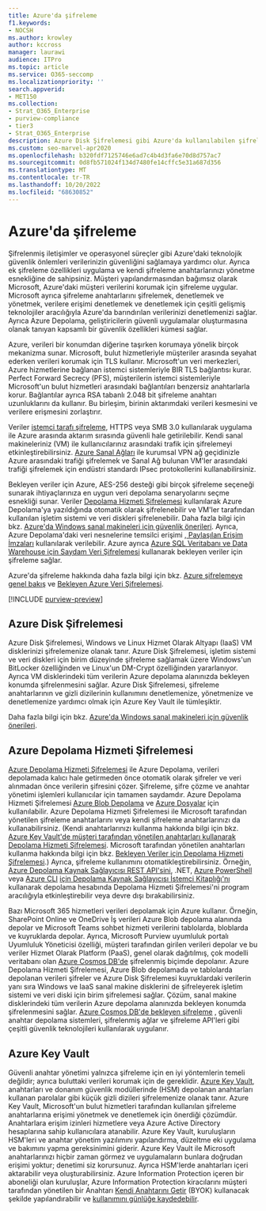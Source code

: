 ```yaml
---
title: Azure'da şifreleme
f1.keywords:
- NOCSH
ms.author: krowley
author: kccross
manager: laurawi
audience: ITPro
ms.topic: article
ms.service: O365-seccomp
ms.localizationpriority: ''
search.appverid:
- MET150
ms.collection:
- Strat_O365_Enterprise
- purview-compliance
- tier3
- Strat_O365_Enterprise
description: Azure Disk Şifrelemesi gibi Azure'da kullanılabilen şifreleme hakkında bilgi edinin
ms.custom: seo-marvel-apr2020
ms.openlocfilehash: b320fdf7125746e6ad7c4b4d3fa6e70d8d757ac7
ms.sourcegitcommit: 0d8fb571024f134d7480fe14cffc5e31a687d356
ms.translationtype: MT
ms.contentlocale: tr-TR
ms.lasthandoff: 10/20/2022
ms.locfileid: "68630852"
---
```

# <a name="encryption-in-azure"></a>Azure'da şifreleme

Şifrelenmiş iletişimler ve operasyonel süreçler gibi Azure'daki teknolojik güvenlik önlemleri verilerinizin güvenliğini sağlamaya yardımcı olur. Ayrıca ek şifreleme özellikleri uygulama ve kendi şifreleme anahtarlarınızı yönetme esnekliğine de sahipsiniz. Müşteri yapılandırmasından bağımsız olarak Microsoft, Azure'daki müşteri verilerini korumak için şifreleme uygular. Microsoft ayrıca şifreleme anahtarlarını şifrelemek, denetlemek ve yönetmek, verilere erişimi denetlemek ve denetlemek için çeşitli gelişmiş teknolojiler aracılığıyla Azure'da barındırılan verilerinizi denetlemenizi sağlar. Ayrıca Azure Depolama, geliştiricilerin güvenli uygulamalar oluşturmasına olanak tanıyan kapsamlı bir güvenlik özellikleri kümesi sağlar.

Azure, verileri bir konumdan diğerine taşırken korumaya yönelik birçok mekanizma sunar. Microsoft, bulut hizmetleriyle müşteriler arasında seyahat ederken verileri korumak için TLS kullanır. Microsoft'un veri merkezleri, Azure hizmetlerine bağlanan istemci sistemleriyle BIR TLS bağlantısı kurar. Perfect Forward Secrecy (PFS), müşterilerin istemci sistemleriyle Microsoft'un bulut hizmetleri arasındaki bağlantıları benzersiz anahtarlarla korur. Bağlantılar ayrıca RSA tabanlı 2.048 bit şifreleme anahtarı uzunluklarını da kullanır. Bu birleşim, birinin aktarımdaki verileri kesmesini ve verilere erişmesini zorlaştırır.

Veriler [istemci tarafı şifreleme](/azure/storage/storage-client-side-encryption), HTTPS veya SMB 3.0 kullanılarak uygulama ile Azure arasında aktarım sırasında güvenli hale getirilebilir. Kendi sanal makineleriniz (VM) ile kullanıcılarınız arasındaki trafik için şifrelemeyi etkinleştirebilirsiniz. [Azure Sanal Ağları](https://azure.microsoft.com/services/virtual-network/) ile kurumsal VPN ağ geçidinizle Azure arasındaki trafiği şifrelemek ve Sanal Ağ bulunan VM'ler arasındaki trafiği şifrelemek için endüstri standardı IPsec protokollerini kullanabilirsiniz.

Bekleyen veriler için Azure, AES-256 desteği gibi birçok şifreleme seçeneği sunarak ihtiyaçlarınıza en uygun veri depolama senaryolarını seçme esnekliği sunar. Veriler [Depolama Hizmeti Şifrelemesi](/azure/storage/storage-service-encryption) kullanılarak Azure Depolama'ya yazıldığında otomatik olarak şifrelenebilir ve VM'ler tarafından kullanılan işletim sistemi ve veri diskleri şifrelenebilir. Daha fazla bilgi için bkz. [Azure'da Windows sanal makineleri için güvenlik önerileri](/azure/virtual-machines/security-recommendations). Ayrıca, Azure Depolama'daki veri nesnelerine temsilci erişimi [, Paylaşılan Erişim İmzaları](/azure/storage/storage-dotnet-shared-access-signature-part-1) kullanılarak verilebilir. Azure ayrıca [Azure SQL Veritabanı ve Data Warehouse için Saydam Veri Şifrelemesi](/sql/relational-databases/security/encryption/transparent-data-encryption-azure-sql) kullanarak bekleyen veriler için şifreleme sağlar.

Azure'da şifreleme hakkında daha fazla bilgi için bkz. [Azure şifrelemeye genel bakış](/azure/security/security-azure-encryption-overview) ve [Bekleyen Azure Veri Şifrelemesi](/azure/security/azure-security-encryption-atrest).

[!INCLUDE [purview-preview](../includes/purview-preview.md)]

## <a name="azure-disk-encryption"></a>Azure Disk Şifrelemesi

Azure Disk Şifrelemesi, Windows ve Linux Hizmet Olarak Altyapı (IaaS) VM disklerinizi şifrelemenize olanak tanır. Azure Disk Şifrelemesi, işletim sistemi ve veri diskleri için birim düzeyinde şifreleme sağlamak üzere Windows'un BitLocker özelliğinden ve Linux'un DM-Crypt özelliğinden yararlanıyor. Ayrıca VM disklerindeki tüm verilerin Azure depolama alanınızda bekleyen konumda şifrelenmesini sağlar. Azure Disk Şifrelemesi, şifreleme anahtarlarının ve gizli dizilerinin kullanımını denetlemenize, yönetmenize ve denetlemenize yardımcı olmak için Azure Key Vault ile tümleşiktir.

Daha fazla bilgi için bkz. [Azure'da Windows sanal makineleri için güvenlik önerileri](/azure/virtual-machines/windows/security-recommendations).

## <a name="azure-storage-service-encryption"></a>Azure Depolama Hizmeti Şifrelemesi

[Azure Depolama Hizmeti Şifrelemesi](/azure/storage/storage-service-encryption) ile Azure Depolama, verileri depolamada kalıcı hale getirmeden önce otomatik olarak şifreler ve veri alınmadan önce verilerin şifresini çözer. Şifreleme, şifre çözme ve anahtar yönetimi işlemleri kullanıcılar için tamamen saydamdır. Azure Depolama Hizmeti Şifrelemesi [Azure Blob Depolama](https://azure.microsoft.com/services/storage/blobs/) ve [Azure Dosyalar](https://azure.microsoft.com/services/storage/files/) için kullanılabilir. Azure Depolama Hizmeti Şifrelemesi ile Microsoft tarafından yönetilen şifreleme anahtarlarını veya kendi şifreleme anahtarlarınızı da kullanabilirsiniz. (Kendi anahtarlarınızı kullanma hakkında bilgi için bkz. [Azure Key Vault'de müşteri tarafından yönetilen anahtarları kullanarak Depolama Hizmeti Şifrelemesi](/azure/storage/common/storage-service-encryption-customer-managed-keys). Microsoft tarafından yönetilen anahtarları kullanma hakkında bilgi için bkz. [Bekleyen Veriler için Depolama Hizmeti Şifrelemesi](/azure/storage/storage-service-encryption).) Ayrıca, şifreleme kullanımını otomatikleştirebilirsiniz. Örneğin, [Azure Depolama Kaynak Sağlayıcısı REST API'sini](/rest/api/storagerp/), .NET, [Azure PowerShell](/powershell/azureps-cmdlets-docs) veya [Azure CLI](/azure/storage/storage-azure-cli) [için Depolama Kaynak Sağlayıcısı İstemci Kitaplığı'nı](/dotnet/api/overview/azure/storage) kullanarak depolama hesabında Depolama Hizmeti Şifrelemesi'ni program aracılığıyla etkinleştirebilir veya devre dışı bırakabilirsiniz.

Bazı Microsoft 365 hizmetleri verileri depolamak için Azure kullanır. Örneğin, SharePoint Online ve OneDrive İş verileri Azure Blob depolama alanında depolar ve Microsoft Teams sohbet hizmeti verilerini tablolarda, bloblarda ve kuyruklarda depolar. Ayrıca, Microsoft Purview uyumluluk portalı Uyumluluk Yöneticisi özelliği, müşteri tarafından girilen verileri depolar ve bu veriler Hizmet Olarak Platform (PaaS), genel olarak dağıtılmış, çok modelli veritabanı olan [Azure Cosmos DB'de](/azure/cosmos-db/database-encryption-at-rest) şifrelenmiş biçimde depolanır. Azure Depolama Hizmeti Şifrelemesi, Azure Blob depolamada ve tablolarda depolanan verileri şifreler ve Azure Disk Şifrelemesi kuyruklardaki verilerin yanı sıra Windows ve IaaS sanal makine disklerini de şifreleyerek işletim sistemi ve veri diski için birim şifrelemesi sağlar. Çözüm, sanal makine disklerindeki tüm verilerin Azure depolama alanınızda bekleyen konumda şifrelenmesini sağlar. [Azure Cosmos DB'de bekleyen şifreleme](/azure/cosmos-db/database-encryption-at-rest) , güvenli anahtar depolama sistemleri, şifrelenmiş ağlar ve şifreleme API'leri gibi çeşitli güvenlik teknolojileri kullanılarak uygulanır.

## <a name="azure-key-vault"></a>Azure Key Vault

Güvenli anahtar yönetimi yalnızca şifreleme için en iyi yöntemlerin temeli değildir; ayrıca buluttaki verileri korumak için de gereklidir. [Azure Key Vault](/azure/key-vault/key-vault-whatis), anahtarları ve donanım güvenlik modüllerinde (HSM) depolanan anahtarları kullanan parolalar gibi küçük gizli dizileri şifrelemenize olanak tanır. Azure Key Vault, Microsoft'un bulut hizmetleri tarafından kullanılan şifreleme anahtarlarına erişimi yönetmek ve denetlemek için önerdiği çözümdür. Anahtarlara erişim izinleri hizmetlere veya Azure Active Directory hesaplarına sahip kullanıcılara atanabilir. Azure Key Vault, kuruluşların HSM'leri ve anahtar yönetim yazılımını yapılandırma, düzeltme eki uygulama ve bakımını yapma gereksinimini giderir. Azure Key Vault ile Microsoft anahtarlarınızı hiçbir zaman görmez ve uygulamaların bunlara doğrudan erişimi yoktur; denetimi siz korursunuz. Ayrıca HSM'lerde anahtarları içeri aktarabilir veya oluşturabilirsiniz. Azure Information Protection içeren bir aboneliği olan kuruluşlar, Azure Information Protection kiracılarını müşteri tarafından yönetilen bir Anahtarı [Kendi Anahtarını Getir](/information-protection/plan-design/byok-price-restrictions) (BYOK) kullanacak şekilde yapılandırabilir ve [kullanımını günlüğe kaydedebilir](/information-protection/deploy-use/log-analyze-usage).
